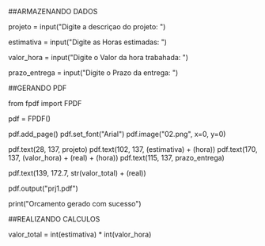 ##ARMAZENANDO DADOS

projeto = input("Digite a descriçao do projeto: ")

estimativa = input("Digite as Horas estimadas: ")

valor_hora = input("Digite o Valor da hora trabahada: ")

prazo_entrega = input("Digite o Prazo da entrega: ")

##GERANDO PDF

from fpdf import FPDF

pdf = FPDF()

pdf.add_page()
pdf.set_font("Arial")
pdf.image("02.png", x=0, y=0)

pdf.text(28, 137, projeto)
pdf.text(102, 137, (estimativa) + (hora))
pdf.text(170, 137, (valor_hora) + (real) + (hora))
pdf.text(115, 137, prazo_entrega)

pdf.text(139, 172.7, str(valor_total) + (real))



pdf.output("prj1.pdf")

print("Orcamento gerado com sucesso")

##REALIZANDO CALCULOS

valor_total = int(estimativa) * int(valor_hora)
